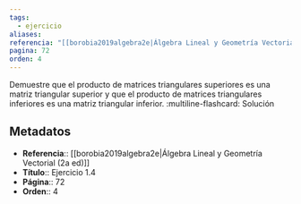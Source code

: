 ```yaml
---
tags:
  - ejercicio
aliases: 
referencia: "[[borobia2019algebra2e|Álgebra Lineal y Geometría Vectorial (2a ed)]]"
pagina: 72
orden: 4
---
```

Demuestre que el producto de matrices triangulares superiores es una matriz triangular superior y que el producto de matrices triangulares inferiores es una matriz triangular inferior.
:multiline-flashcard:
Solución

## Metadatos
- **Referencia**:: [[borobia2019algebra2e|Álgebra Lineal y Geometría Vectorial (2a ed)]]
- **Título**:: Ejercicio 1.4
- **Página**:: 72
- **Orden**:: 4

